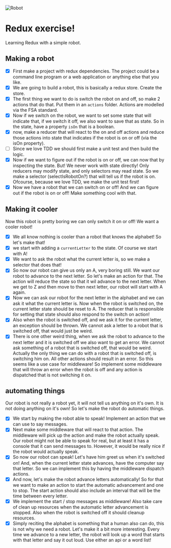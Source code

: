 ![Robot](https://i.imgur.com/kp0TIED.png "Robot")



# Redux exercise!
Learning Redux with a simple robot.



## Making a robot

 - [x] First make a project with redux dependencies. The project could be a command line program or a web application or anything else that you like.
 - [x] We are going to build a robot, this is basically a redux store. Create the store.
 - [x] The first thing we want to do is switch the robot on and off, so make 2 actions that do that. Put them in an `actions` folder. Actions are modelled via the FSA standard.
 - [x] Now if we switch on the robot, we want to set some state that will indicate that, if we switch it off, we also want to save that as state. So in the state, have a property `isOn` that is a boolean.
 - [x] now, make a reducer that will react to the on and off actions and reduce those actions into state that indicates if the robot is on or off (via the isOn property). 
 - [ ] Since we love TDD we should first make a unit test and then build the logic.
 - [x] Now if we want to figure out if the robot is on or off, we can now that by inspecting the state. But! We never work with state directly! Only reducers may modify state, and only selectors may read state. So we make a selector (selectIsRobotOn?) that will tell us if the robot is on. Ofcourse, because we love TDD, we make the unit test first!
 - [x] Now we have a robot that we can switch on or off! And we can figure out if the robot is on or off! Make something cool with that.

## Making it cooler

Now this robot is pretty boring we can only switch it on or off! We want a
cooler robot!

 - [x] We all know nothing is cooler than a robot that knows the alphabet! So let's make that!
 - [x] we start with adding a `currentLetter` to the state. Of course we start with A!
 - [x] We want to ask the robot what the current letter is, so we make a selector that does that!
 - [x] So now our robot can give us only an A, very boring still. We want our robot to advance to the next letter. So let's make an action for that. The action will reduce the state so that it wil advance to the next letter. When we get to Z and then move to then next letter, our robot will start with A again.
 - [x] Now we can ask our robot for the next letter in the alphabet and we can ask it what the current letter is. Now when the robot is switched on, the current letter state should be reset to A. The reducer that is responsible for setting that state should also respond to the switch on action!
 - [x] Also when the robot is switched off, and we ask it for the current letter, an exception should be thrown. We cannot ask a letter to a robot that is switched off, that would just be weird.
 - [x] There is one other weird thing, when we ask the robot to advance to the next letter and it is switched off we also want to get an error. We cannot ask something of a robot that is switched off, that would be weird. Actually the only thing we can do with a robot that is switched off, is switching him on. All other actions should result in an error. So this seems like a use case for middleware! So implement some middleware that will throw an error when the robot is off and any action is dispatched that is not switching it on.

## automating things

Our robot is not really a robot yet, it will not tell us anything on it's own. It is not doing anything on it's own! So let's make the robot do automatic things.

 - [x] We start by making the robot able to speak! Implement an action that we can use to say messages.
 - [x] Next make some middleware that will react to that action. The middleware will pick up the action and make the robot actually speak. Our robot might not be able to speak for real, but at least it has a console that it can send messages to. However, it would be really nice if the robot would actually speak.
 - [x] So now our robot can speak! Let's have him greet us when it's switched on! And, when the current letter state advances, have the computer say that letter. So we can implement this by having the middleware dispatch actions.
 - [x] And now, let's make the robot advance letters automatically! So for that we want to make an action to start the automatic advancement and one to stop. The start action should also include an interval that will be the time between every letter.
 - [x] We implement the start / stop messages as middleware! Also take care of clean up resources when the automatic letter advancement is stopped. Also when the robot is switched off it should cleanup resources.
 - [x] Simply reciting the alphabet is something that a human also can do, this is not why we need a robot. Let's make it a bit more interesting. Every time we advance to a new letter, the robot will look up a word that starts with that letter and say it out loud. Use either an api or a word list!

